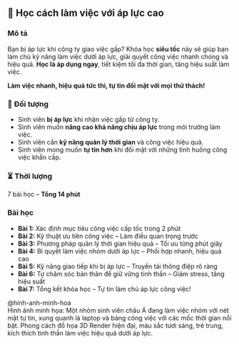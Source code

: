 ## 📌 Học cách làm việc với áp lực cao

### Mô tả  
Bạn bị áp lực khi công ty giao việc gấp? Khóa học **siêu tốc** này sẽ giúp bạn làm chủ kỹ năng làm việc dưới áp lực, giải quyết công việc nhanh chóng và hiệu quả. **Học là áp dụng ngay**, tiết kiệm tối đa thời gian, tăng hiệu suất làm việc.  

**Làm việc nhanh, hiệu quả tức thì, tự tin đối mặt với mọi thử thách!**

### 🎯 Đối tượng  
- Sinh viên **bị áp lực** khi nhận việc gấp từ công ty.
- Sinh viên muốn **nâng cao khả năng chịu áp lực** trong môi trường làm việc.
- Sinh viên cần **kỹ năng quản lý thời gian** và công việc hiệu quả.
- Sinh viên mong muốn **tự tin hơn** khi đối mặt với những tình huống công việc khẩn cấp.

### ⏳ Thời lượng  
7 bài học – **Tổng 14 phút**

### Bài học  
- **Bài 1:** Xác định mục tiêu công việc cấp tốc trong 2 phút  
- **Bài 2:** Kỹ thuật ưu tiên công việc – Làm điều quan trọng trước  
- **Bài 3:** Phương pháp quản lý thời gian hiệu quả – Tối ưu từng phút giây  
- **Bài 4:** Bí quyết làm việc nhóm dưới áp lực – Phối hợp nhanh, hiệu quả cao  
- **Bài 5:** Kỹ năng giao tiếp khi bị áp lực – Truyền tải thông điệp rõ ràng  
- **Bài 6:** Tự chăm sóc bản thân để giữ vững tinh thần – Giảm stress, tăng hiệu suất  
- **Bài 7:** Tổng kết khóa học – Tự tin làm chủ áp lực công việc!

@hinh-anh-minh-hoa  
Hình ảnh minh họa: Một nhóm sinh viên châu Á đang làm việc nhóm với nét mặt tự tin, xung quanh là laptop và bảng công việc với các mốc thời gian nổi bật. Phong cách đồ họa 3D Render hiện đại, màu sắc tươi sáng, trẻ trung, kích thích tinh thần làm việc hiệu quả dưới áp lực.